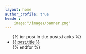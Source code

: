```yaml
---
layout: home
author_profile: true
header:
	image:"/images/banner.png"
---
```


<ul>
  {% for post in site.posts.hacks %}
    <li>
      <a href="{{ post.url }}">{{ post.title }}</a>
    </li>
  {% endfor %}
</ul> 
